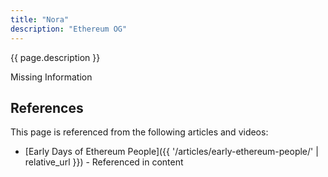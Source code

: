 ```yaml
---
title: "Nora"
description: "Ethereum OG"
---
```


{{ page.description }}

Missing Information

## References

This page is referenced from the following articles and videos:

- [Early Days of Ethereum People]({{ '/articles/early-ethereum-people/' | relative_url }}) - Referenced in content
